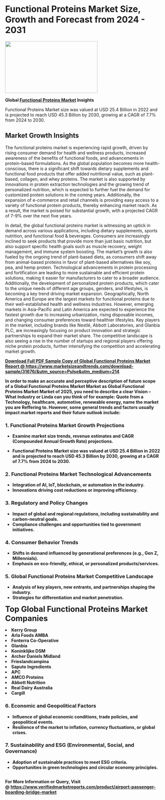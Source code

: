 <H1>Functional Proteins Market Size, Growth and Forecast from 2024 - 2031</H1><img class="aligncenter size-medium wp-image-584254" src="https://thirdeyenews.in/wp-content/uploads/2024/09/Global-Market-Research-300x168.jpeg" alt="" width="300" height="168" /><p><strong>Global&nbsp;<a href="https://www.marketsizeandtrends.com/download-sample/31676/&amp;utm_source=Pulse&amp;utm_medium=214">Functional Proteins Market</a> Insights</strong></p><p>Functional Proteins Market size was valued at USD 25.4 Billion in 2022 and is projected to reach USD 45.3 Billion by 2030, growing at a CAGR of 7.7% from 2024 to 2030.</p><p><h2>Market Growth Insights</h2> <p>The functional proteins market is experiencing rapid growth, driven by rising consumer demand for health and wellness products, increased awareness of the benefits of functional foods, and advancements in protein-based formulations. As the global population becomes more health-conscious, there is a significant shift towards dietary supplements and functional food products that offer added nutritional value, such as plant-based, collagen, and whey proteins. The market is also supported by innovations in protein extraction technologies and the growing trend of personalized nutrition, which is expected to further fuel the demand for customized protein solutions in the coming years. Additionally, the expansion of e-commerce and retail channels is providing easy access to a variety of functional protein products, thereby enhancing market reach. As a result, the market is poised for substantial growth, with a projected CAGR of 7-9% over the next five years.</p> <p><strong><a href="download-sample-link"></a></strong></p> <p>In detail, the global functional proteins market is witnessing an uptick in demand across various applications, including dietary supplements, sports nutrition, and functional food & beverages. Consumers are increasingly inclined to seek products that provide more than just basic nutrition, but also support specific health goals such as muscle recovery, weight management, and immune system boosting. The market’s growth is also fueled by the ongoing trend of plant-based diets, as consumers shift away from animal-based proteins in favor of plant-based alternatives like soy, pea, and hemp protein. Technological advancements in protein processing and fortification are leading to more sustainable and efficient protein solutions, making it easier for manufacturers to cater to a broader audience. Additionally, the development of personalized protein products, which cater to the unique needs of different age groups, genders, and lifestyles, is becoming a key trend driving market expansion. Geographically, North America and Europe are the largest markets for functional proteins due to their well-established health and wellness industries. However, emerging markets in Asia-Pacific and Latin America are expected to experience the fastest growth due to increasing urbanization, rising disposable incomes, and changing consumer preferences toward healthier lifestyles. Key players in the market, including brands like Nestlé, Abbott Laboratories, and Glanbia PLC, are increasingly focusing on product innovation and strategic partnerships to expand their market share. The competitive landscape is also seeing a rise in the number of startups and regional players offering niche protein products, further intensifying the competition and accelerating market growth.</p> <p><strong><a href="get-more-link"></p><p><span class=""><strong>Download Full PDF Sample Copy of Global Functional Proteins Market Report</strong> @ <a href="https://www.marketsizeandtrends.com/download-sample/31676/&amp;utm_source=Pulse&amp;utm_medium=214" target="_blank">https://www.marketsizeandtrends.com/download-sample/31676/&amp;utm_source=Pulse&amp;utm_medium=214</a></span></p><p>In order to make an accurate and perceptive description of future scope of a Global&nbsp;Functional Proteins Market Market as Global&nbsp;Functional Proteins Market Market of 2025, you need to describe a clear Vision &ndash; What Industry or Linda can you think of for example: Quote from a Technology, healthcare, automotive, renewable energy, name the market you are Reffering to. However, some general trends and factors usually impact market reports and their future outlook include:</p><h3>1.&nbsp;<strong>Functional Proteins Market Growth Projections</strong></h3><ul><li>Examine market size trends, revenue estimates and CAGR (Compounded Annual Growth Rate) projections.</li><li><p>Functional Proteins Market size was valued at USD 25.4 Billion in 2022 and is projected to reach USD 45.3 Billion by 2030, growing at a CAGR of 7.7% from 2024 to 2030.</p></li></ul><h3>2.&nbsp;<strong>Functional Proteins Market Technological Advancements</strong></h3><ul><li>Integration of AI, IoT, blockchain, or automation in the industry.</li><li>Innovations driving cost reductions or improving efficiency.</li></ul><h3>3.&nbsp;<strong>Regulatory and Policy Changes</strong></h3><ul><li>Impact of global and regional regulations, including sustainability and carbon-neutral goals.</li><li>Compliance challenges and opportunities tied to government initiatives.</li></ul><h3>4.&nbsp;<strong>Consumer Behavior Trends</strong></h3><ul><li>Shifts in demand influenced by generational preferences (e.g., Gen Z, Millennials).</li><li>Emphasis on eco-friendly, ethical, or personalized products/services.</li></ul><h3>5.&nbsp;<strong>Global Functional Proteins Market Competitive Landscape</strong></h3><ul><li>Analysis of key players, new entrants, and partnerships shaping the industry.</li><li>Strategies for differentiation and market penetration.</li></ul><p data-pm-slice="1 1 []"><span style="color: inherit; font-family: inherit; font-size: 25px;">Top Global Functional Proteins Market Companies</span></p><div class="" data-test-id=""><p><li>Kerry Group</li><li> Arla Foods AMBA</li><li> Fonterra Co-Operative</li><li> Glanbia</li><li> Koninklijke DSM</li><li> Archer Daniels Midland</li><li> Frieslandcampina</li><li> Saputo Ingredients</li><li> APC</li><li> AMCO Proteins</li><li> Abbott Nutrition</li><li> Real Dairy Australia</li><li> Cargill</li></p></div><h3>6.&nbsp;<strong>Economic and Geopolitical Factors</strong></h3><ul><li>Influence of global economic conditions, trade policies, and geopolitical events.</li><li>Resilience of the market to inflation, currency fluctuations, or global crises.</li></ul><h3>7.&nbsp;<strong>Sustainability and ESG (Environmental, Social, and Governance)</strong></h3><ul><li>Adoption of sustainable practices to meet ESG criteria.</li><li>Opportunities in green technologies and circular economy principles.</li></ul><h2><strong style="font-size: 14px;">For More Information or Query, Visit @&nbsp;</strong><a style="background-color: #ffffff; font-size: 14px;" href="https://www.marketsizeandtrends.com/report/functional-proteins-market/" target="_blank">https://www.verifiedmarketreports.com/product/airport-passenger-boarding-bridge-market</a></h2>
